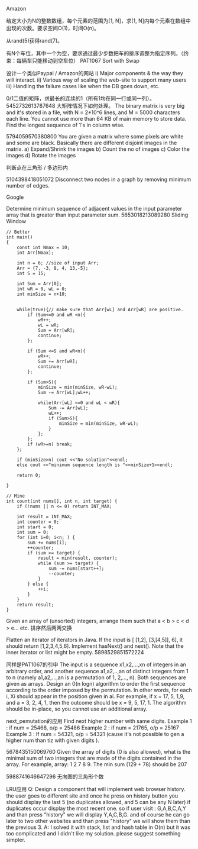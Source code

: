 Amazon

给定大小为N的整数数组，每个元素的范围为[1, N]，求[1, N]内每个元素在数组中出现的次数。要求空间O(1)，时间O(n)。

从rand(5)获得rand(7)。

有N个车位，其中一个为空，要求通过最少步数把车的排序调整为指定序列。（约束：每辆车只能移动到空车位）
PAT1067 Sort with Swap

设计一个类似Paypal / Amazon的网站
i) Major components & the way they will interact. 
ii) Various way of scaling the web-site to support many users 
iii) Handling the failure cases like when the DB goes down, etc.

0/1二值的矩阵，求最长的连续的1（所有1均在同一行或同一列）。5452732613787648
大矩阵情况下如何处理。
The binary matrix is very big and it's stored in a file, with N = 2*10^6 lines, and M = 5000 characters each line. You cannot use more than 64 KB of main memory to store data. 
Find the longest sequence of 1's in column wise. 

5794059570380800
You are given a matrix where some pixels are white and some are black. Basically there are different disjoint images in the matrix. 
a) Expand/Shrink the images 
b) Count the no of images 
c) Color the images 
d) Rotate the images

判断点在三角形 / 多边形内

5104398418051072
Disconnect two nodes in a graph by removing minimum number of edges.


Google

Determine minimum sequence of adjacent values in the input parameter array that is greater than input parameter sum. 5653018213089280
Sliding Window

```
// Better
int main()
{
    const int Nmax = 10;
    int Arr[Nmax];

    int n = 6; //size of input Arr;
    Arr = {7, -3, 8, 4, 13,-5};
    int S = 15;

    int Sum = Arr[0];
    int wR = 0, wL = 0;
    int minSize = n+10;


    while(true){// make sure that Arr[wL] and Arr[wR] are positive.
        if (Sum<=0 and wR <n){
            wR++;
            wL = wR;
            Sum = Arr[wR];
            continue;
        };

        if (Sum <=S and wR<n){
            wR++;
            Sum += Arr[wR];
            continue;
        };

        if (Sum>S){
            minSize = min(minSize, wR-wL);
            Sum -= Arr[wL];wL++;

            while(Arr[wL] <=0 and wL < wR){
                Sum -= Arr[wL];
                wL++;
                if (Sum>S){
                    minSize = min(minSize, wR-wL);
                }
            };
        };
        if (wR>=n) break;
    };

    if (minSize>n) cout <<"No solution"<<endl;
    else cout <<"minimum sequence length is "<<minSize+1<<endl;

    return 0;

}

// Mine
int count(int nums[], int n, int target) {
    if (!nums || n <= 0) return INT_MAX;
    
    int result = INT_MAX;
    int counter = 0;
    int start = 0;
    int sum = 0;
    for (int i=0; i<n; ) {
        sum += nums[i];
        ++counter;
        if (sum >= target) {
            result = min(result, counter);
            while (sum >= target) {
                sum -= nums[start++];
                --counter;
            }
        } else {
            ++i;
        }
    }
    return result;
}
```

Given an array of (unsorted) integers, arrange them such that a < b > c < d > e... etc.
排序然后两两交换

Flatten an iterator of iterators in Java. If the input is [ [1,2], [3,[4,5]], 6], it should return [1,2,3,4,5,6]. Implement hasNext() and next(). Note that the inner iterator or list might be empty.
5898529851572224

同样是PAT1067的引申
The input is a sequence x1,x2,...,xn of integers in an arbitrary order, and another sequence 
a1,a2,..,an of distinct integers from 1 to n (namely a1,a2,...,an is a permutation of 
1, 2,..., n). Both sequences are given as arrays. Design an 0(n logn) algorithm to order 
the first sequence according to the order imposed by the permutation. In other words, for 
each i, Xi should appear in the position given in ai. For example, if x = 17, 5, 1,9, and a = 
3, 2, 4, 1, then the outcome should be x = 9, 5, 17, 1. The algorithm should be in-place, so 
you cannot use an additional array.

next_pemutation的应用
Find next higher number with same digits. 
Example 1 : if num = 25468, o/p = 25486 
Example 2 : if num = 21765, o/p = 25167 
Example 3 : If num = 54321, o/p = 54321 (cause it's not possible to gen a higher num than tiz with given digits ).

5678435150069760
Given the array of digits (0 is also allowed), what is the minimal sum of two integers that are made of the digits contained in the array. 
For example, array: 1 2 7 8 9. The min sum (129 + 78) should be 207

5988741646647296
无向图的三角形个数

LRU应用
Q: Design a component that will implement web browser history. the user goes to different site and once he press on history button you should display the last 5 (no duplicates allowed, and 5 can be any N later) if duplicates occur display the most recent one. so if user visit : G,A,B,C,A,Y and than press "history" we will display Y,A,C,B,G. and of course he can go later to two other websites and than press "history" we will show them than the previous 3. 
A: I solved it with stack, list and hash table in O(n) but it was too complicated and I didn't like my solution. please suggest something simpler.